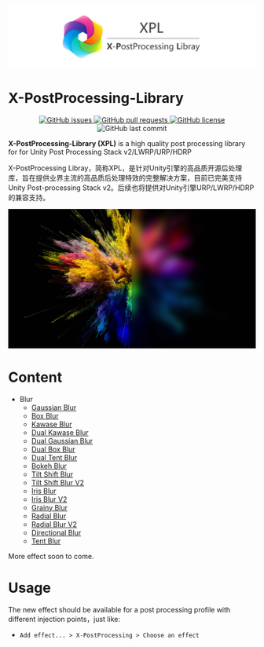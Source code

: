 


![](Media/XPL-Title.jpg)
# X-PostProcessing-Library
<p align="center">
	<a href="https://github.com/QianMo/X-PostProcessing-Library/issues">
		<img alt="GitHub issues" src="https://img.shields.io/github/issues/QianMo/X-PostProcessing-Library">
	</a>
	<a href="https://github.com/QianMo/X-PostProcessing-Library/pulls">
		<img alt="GitHub pull requests" src ="https://img.shields.io/github/issues-pr/QianMo/X-PostProcessing-Library" />
	</a>
	<a href="https://github.com/QianMo/X-PostProcessing-Library/blob/master/LICENSE.md">
		<img alt="GitHub license" src ="https://img.shields.io/github/license/QianMo/X-PostProcessing-Library" />
	</a>
	<img alt="GitHub last commit" src ="https://img.shields.io/github/last-commit/QianMo/X-PostProcessing-Library" />
</p>

**X-PostProcessing-Library (XPL)** is a high quality post processing library for for Unity Post Processing Stack v2/LWRP/URP/HDRP


X-PostProcessing Libray，简称XPL，是针对Unity引擎的高品质开源后处理库，旨在提供业界主流的高品质后处理特效的完整解决方案，目前已完美支持Unity Post-processing Stack v2。后续也将提供对Unity引擎URP/LWRP/HDRP的兼容支持。

![](Media/title-rendering.jpg)




# Content

- Blur
    - [Gaussian Blur](Assets/X-PostProcessing/Effects/GaussianBlur)
    - [Box Blur](Assets/X-PostProcessing/Effects/BoxBlur)
    - [Kawase Blur](Assets/X-PostProcessing/Effects/KawaseBlur)
    - [Dual Kawase Blur](Assets/X-PostProcessing/Effects/DualKawaseBlur)
    - [Dual Gaussian Blur](Assets/X-PostProcessing/Effects/DualGaussianBlur)
    - [Dual Box Blur](Assets/X-PostProcessing/Effects/DualBoxBlur)
    - [Dual Tent Blur](Assets/X-PostProcessing/Effects/DualTentBlur)
    - [Bokeh Blur](Assets/X-PostProcessing/Effects/BokehBlur)
    - [Tilt Shift Blur](Assets/X-PostProcessing/Effects/TiltShiftBlur)
    - [Tilt Shift Blur V2](Assets/X-PostProcessing/Effects/TiltShiftBlurV2)
    - [Iris Blur](Assets/X-PostProcessing/Effects/IrisBlur)
    - [Iris Blur V2](Assets/X-PostProcessing/Effects/IrisBlurV2)
    - [Grainy Blur](Assets/X-PostProcessing/Effects/GrainyBlur)
    - [Radial Blur](Assets/X-PostProcessing/Effects/RadialBlur)
    - [Radial Blur V2](Assets/X-PostProcessing/Effects/RadialBlurV2)
    - [Directional Blur](Assets/X-PostProcessing/Effects/DirectionalBlur)
    - [Tent Blur](Assets/X-PostProcessing/Effects/TentBlur)


More effect soon to come.

# Usage

The new effect should be available for a post processing profile with different injection points，just like:

- `Add effect... > X-PostProcessing > Choose an effect`




 
